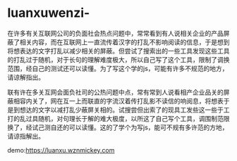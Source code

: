 # luanxuwenzi-
在许多有关互联网公司的负面社会热点问题中，常常看到有人说相关企业的产品屏蔽了相关内容，而在互联网上一直流传着汉字的打乱不影响阅读的信息，于是想到将想表达的文字打乱以减少相关的屏蔽。但尝试了搜索出的一些工具发现这些工具的打乱过于随机，对于长句的理解难度极大，所以自己写了这个工具，限制了调换范围，经自己的测试还可以读懂。为了写这个学的js，可能有许多不规范的地方，请谅解指出。

联有许在多关互网会面负社司的公热问题中点，常有常到人说看相产企业品关的屏蔽相容内关了，网在互一上而联直的字流汉着传打乱影不读信的响阅息，将想表于是到想达的文字以减打乱少蔽屏关相的。试搜尝但出索了的现具工发些这一些于工打的乱过具随机，对句理长于解的难大极度，以所这了自己写个工具，调围制范限换了，经试己测自还的可以读懂。这的了学个为写js，能可不规有多许范的方地，请谅指解出。

demo:https://luanxu.wznmickey.com
